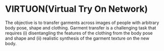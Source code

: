 # VIRTUON(Virtual Try On Network)

The objective is to transfer garments across images of people with arbitrary body pose, shape and clothing. Garment transfer is a challenging task that requires (i) disentangling the features of the clothing from the body pose and shape and (ii) realistic synthesis of the garment texture on the new body.
